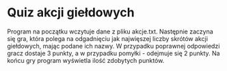 # Quiz akcji giełdowych

Program na początku wczytuje dane z pliku akcje.txt. Następnie zaczyna się gra, która polega na odgadnięciu jak najwięszej liczby skrótów akcji giełdowych, mając podane ich nazwy. W przypadku poprawnej odpowiedzi gracz dostaje 3 punkty, a w przypadku pomyłki - odejmuje się 2 punkty. Na końcu gry program wyświetla ilość zdobytych punktów.
